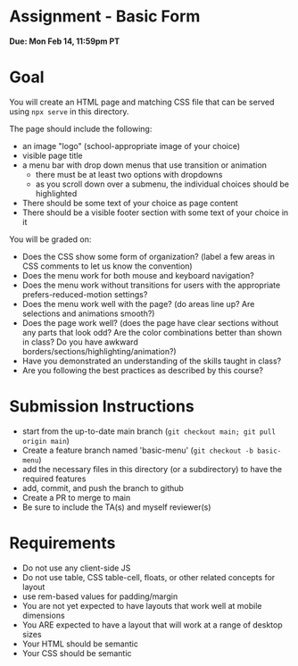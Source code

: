 # Assignment - Basic Form

**Due: Mon Feb 14, 11:59pm PT** 

# Goal

You will create an HTML page and matching CSS file that can be served using `npx serve` in this directory.

The page should include the following: 
 - an image "logo" (school-appropriate image of your choice)
 - visible page title
 - a menu bar with drop down menus that use transition or animation
   - there must be at least two options with dropdowns  
   - as you scroll down over a submenu, the individual choices should be highlighted
 - There should be some text of your choice as page content
 - There should be a visible footer section with some text of your choice in it

You will be graded on:

- Does the CSS show some form of organization?  (label a few areas in CSS comments to let us know the convention)
- Does the menu work for both mouse and keyboard navigation?
- Does the menu work without transitions for users with the appropriate prefers-reduced-motion settings?
- Does the menu work well with the page? (do areas line up?  Are selections and animations smooth?)
- Does the page work well? (does the page have clear sections without any parts that look odd?  Are the color combinations better than shown in class? Do you have awkward borders/sections/highlighting/animation?)
- Have you demonstrated an understanding of the skills taught in class?
- Are you following the best practices as described by this course?

# Submission Instructions

* start from the up-to-date main branch (`git checkout main; git pull origin main`)
* Create a feature branch named 'basic-menu' (`git checkout -b basic-menu`)
* add the necessary files in this directory (or a subdirectory) to have the required features
* add, commit, and push the branch to github
* Create a PR to merge to main
* Be sure to include the TA(s) and myself reviewer(s)

# Requirements

- Do not use any client-side JS
- Do not use table, CSS table-cell, floats, or other related concepts for layout
- use rem-based values for padding/margin
- You are not yet expected to have layouts that work well at mobile dimensions
- You ARE expected to have a layout that will work at a range of desktop sizes
- Your HTML should be semantic
- Your CSS should be semantic


